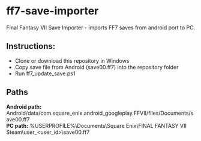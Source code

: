 # ff7-save-importer
Final Fantasy VII Save Importer - imports FF7 saves from android port to PC.  

## Instructions:
* Clone or download this repository in Windows
* Copy save file from Android (save00.ff7) into the repository folder
* Run ff7_update_save.ps1

## Paths
**Android path:** Android/data/com.square_enix.android_googleplay.FFVII/files/Documents/save00.ff7  
**PC path:** %USERPROFILE%\Documents\Square Enix\FINAL FANTASY VII Steam\user_<user_id>\save00.ff7  
